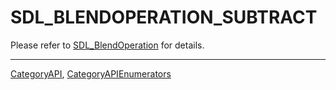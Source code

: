 # SDL_BLENDOPERATION_SUBTRACT

Please refer to [SDL_BlendOperation](SDL_BlendOperation) for details.

----
[CategoryAPI](CategoryAPI), [CategoryAPIEnumerators](CategoryAPIEnumerators)

